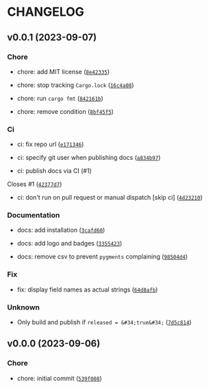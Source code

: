 # CHANGELOG



## v0.0.1 (2023-09-07)

### Chore

* chore: add MIT license ([`8e42335`](https://github.com/jaynewey/baskerville-py/commit/8e423359b63b51b37c4b97c7054046c2d2b2ecfb))

* chore: stop tracking `Cargo.lock` ([`16c4a08`](https://github.com/jaynewey/baskerville-py/commit/16c4a08d6a5dda283047d2ec19c01a4815d3d406))

* chore: run `cargo fmt` ([`842161b`](https://github.com/jaynewey/baskerville-py/commit/842161bb59d7718bf0b81ac80ad9b2eeb2bb2bee))

* chore: remove condition ([`8bf45f5`](https://github.com/jaynewey/baskerville-py/commit/8bf45f512939cc6613adec612ba9725cc3bde9ce))

### Ci

* ci: fix repo url ([`e171346`](https://github.com/jaynewey/baskerville-py/commit/e171346a1d7ec9595f3eaddf94c616cfab059fed))

* ci: specify git user when publishing docs ([`a834b97`](https://github.com/jaynewey/baskerville-py/commit/a834b97d66376b959b83996860d9670ead979b05))

* ci: publish docs via CI (#1)

Closes #1 ([`42377d7`](https://github.com/jaynewey/baskerville-py/commit/42377d744770a232e7f63315e1f634c5c569c356))

* ci: don&#39;t run on pull request or manual dispatch [skip ci] ([`4d23210`](https://github.com/jaynewey/baskerville-py/commit/4d2321027de44c542552ac7f959edd49b41ef3bd))

### Documentation

* docs: add installation ([`3cafd60`](https://github.com/jaynewey/baskerville-py/commit/3cafd60d2fb09695b8e81dcfd899ba25e3ac2f67))

* docs: add logo and badges ([`3355423`](https://github.com/jaynewey/baskerville-py/commit/3355423a5c6abd01b3f6b30db9ca456750891204))

* docs: remove csv to prevent `pygments` complaining ([`98504d4`](https://github.com/jaynewey/baskerville-py/commit/98504d431119dff6f94d953612235a217fdb1924))

### Fix

* fix: display field names as actual strings ([`64d8afb`](https://github.com/jaynewey/baskerville-py/commit/64d8afbcc6131cb80b8b56df1ac18f6be81f379b))

### Unknown

* Only build and publish if `released = &#34;true&#34;` ([`7d5c814`](https://github.com/jaynewey/baskerville-py/commit/7d5c814de14ef523d35b6cab0d24515d5dc3fb1d))


## v0.0.0 (2023-09-06)

### Chore

* chore: initial commit ([`539f008`](https://github.com/jaynewey/baskerville-py/commit/539f008629cdfe62e28d8d46b3f8fed211fc3b69))
